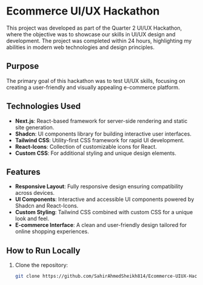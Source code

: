# Ecommerce UI/UX Hackathon

This project was developed as part of the Quarter 2 UI/UX Hackathon, where the objective was to showcase our skills in UI/UX design and development. The project was completed within 24 hours, highlighting my abilities in modern web technologies and design principles.

## Purpose
The primary goal of this hackathon was to test UI/UX skills, focusing on creating a user-friendly and visually appealing e-commerce platform.

## Technologies Used
- **Next.js**: React-based framework for server-side rendering and static site generation.
- **Shadcn**: UI components library for building interactive user interfaces.
- **Tailwind CSS**: Utility-first CSS framework for rapid UI development.
- **React-Icons**: Collection of customizable icons for React.
- **Custom CSS**: For additional styling and unique design elements.

## Features
- **Responsive Layout**: Fully responsive design ensuring compatibility across devices.
- **UI Components**: Interactive and accessible UI components powered by Shadcn and React-Icons.
- **Custom Styling**: Tailwind CSS combined with custom CSS for a unique look and feel.
- **E-commerce Interface**: A clean and user-friendly design tailored for online shopping experiences.

## How to Run Locally
1. Clone the repository:
   ```bash
   git clone https://github.com/SahirAhmedSheikh814/Ecommerce-UIUX-Hackathon.git
